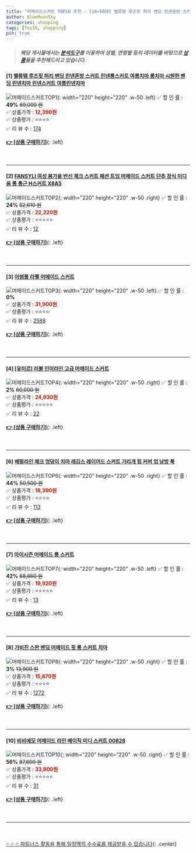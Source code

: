```yaml
---
title: "머메이드스커트 TOP10 추천 - [10~50대] 밸류템 루즈핏 허리 밴딩 린넨혼방 스커트 린넨롱스커트 여름치마 롱치마 시원한 밴딩 린넨치마 린넨스커트 여름린넨치마"
author: BlueMoonSky
categories: shopping
tags: [Top10, shopping]
pin: true
---
```


> ##### 해당 게시물에서는 [**분석도구**](https://itemscout.io/)를 이용하여 **성별**, **연령별** 등의 데이터를 바탕으로 [**상품**](https://link.coupang.com/a/baae76)들을 추천해드리고 있습니다.

#### [1] [밸류템 루즈핏 허리 밴딩 린넨혼방 스커트 린넨롱스커트 여름치마 롱치마 시원한 밴딩 린넨치마 린넨스커트 여름린넨치마](https://link.coupang.com/re/AFFSDP?lptag=AF5964186&subid=bluemoonsky6999&pageKey=6669492132&traceid=V0-153&itemId=15339504827&vendorItemId=82559769321)
![머메이드스커트TOP1](https://thumbnail10.coupangcdn.com/thumbnails/remote/230x230ex/image/vendor_inventory/4301/aab580ec94bb088d24b7cd1fcb07fa3de93e2b7b27a6170492246934351c.jpg){: width="220" height="220" .w-50 .left}
✅ 할 인 률 : **49%** ~~<del class="base-price"> 69,000  </del>원~~<br>
✅ 상품가격 : <span style="color:#cb1400"> **12,390원** </span><br>
✅ 상품평가 : ⭐⭐⭐⭐<br>
✅ 리 뷰 수 : [174](https://link.coupang.com/re/AFFSDP?lptag=AF5964186&subid=bluemoonsky6999&pageKey=6669492132&traceid=V0-153&itemId=15339504827&vendorItemId=82559769321)<br>
<br>
[**👉  [상품 구매하기]**](https://link.coupang.com/re/AFFSDP?lptag=AF5964186&subid=bluemoonsky6999&pageKey=6669492132&traceid=V0-153&itemId=15339504827&vendorItemId=82559769321){: .left}
<br>
<br>
<br>

***

#### [2] [FANSYLI 여성 봄가을 반신 체크 스커트 패션 트임 머메이드 스커트 단추 장식 미디움 롱 통근 H스커트 X8A5](https://link.coupang.com/re/AFFSDP?lptag=AF5964186&subid=bluemoonsky6999&pageKey=7515706363&traceid=V0-153&itemId=19702197208&vendorItemId=86806878411)
![머메이드스커트TOP2](https://thumbnail8.coupangcdn.com/thumbnails/remote/230x230ex/image/vendor_inventory/bfe4/864f859f35dc830a674240102c69c9fa643ca778946edaa49a935ac323a9.jpg){: width="220" height="220" .w-50 .right}
✅ 할 인 률 : **24%** ~~<del class="base-price"> 52,610  </del>원~~<br>
✅ 상품가격 : <span style="color:#cb1400"> **22,220원** </span><br>
✅ 상품평가 : ⭐⭐⭐⭐⭐<br>
✅ 리 뷰 수 : [12](https://link.coupang.com/re/AFFSDP?lptag=AF5964186&subid=bluemoonsky6999&pageKey=7515706363&traceid=V0-153&itemId=19702197208&vendorItemId=86806878411)<br>
<br>
[**👉  [상품 구매하기]**](https://link.coupang.com/re/AFFSDP?lptag=AF5964186&subid=bluemoonsky6999&pageKey=7515706363&traceid=V0-153&itemId=19702197208&vendorItemId=86806878411){: .left}
<br>
<br>
<br>

***

#### [3] [어썸풀 라펠 머메이드 스커트](https://link.coupang.com/re/AFFSDP?lptag=AF5964186&subid=bluemoonsky6999&pageKey=7230304479&traceid=V0-153&itemId=18344910276&vendorItemId=85489030316)
![머메이드스커트TOP3](https://thumbnail10.coupangcdn.com/thumbnails/remote/230x230ex/image/rs_quotation_api/v1bmtsaq/e5c5d572e0d34becb0923fd895ae416b.jpg){: width="220" height="220" .w-50 .left}
✅ 할 인 률 : **0%** <br>
✅ 상품가격 : <span style="color:#cb1400"> **31,900원** </span><br>
✅ 상품평가 : ⭐⭐⭐⭐<br>
✅ 리 뷰 수 : [2588](https://link.coupang.com/re/AFFSDP?lptag=AF5964186&subid=bluemoonsky6999&pageKey=7230304479&traceid=V0-153&itemId=18344910276&vendorItemId=85489030316)<br>
<br>
[**👉  [상품 구매하기]**](https://link.coupang.com/re/AFFSDP?lptag=AF5964186&subid=bluemoonsky6999&pageKey=7230304479&traceid=V0-153&itemId=18344910276&vendorItemId=85489030316){: .left}
<br>
<br>
<br>

***

#### [4] [[유미르] 러블 인어라인 고급 머메이드 스커트](https://link.coupang.com/re/AFFSDP?lptag=AF5964186&subid=bluemoonsky6999&pageKey=7299899143&traceid=V0-153&itemId=18677833081&vendorItemId=85812070825)
![머메이드스커트TOP4](https://thumbnail7.coupangcdn.com/thumbnails/remote/230x230ex/image/vendor_inventory/fcce/42a71c7b3e8d3a76390834aff9fa6d16f688b3ce2ec5b9175b3a679794da.jpg){: width="220" height="220" .w-50 .right}
✅ 할 인 률 : **2%** ~~<del class="base-price"> 60,000  </del>원~~<br>
✅ 상품가격 : <span style="color:#cb1400"> **24,930원** </span><br>
✅ 상품평가 : ⭐⭐⭐⭐⭐<br>
✅ 리 뷰 수 : [22](https://link.coupang.com/re/AFFSDP?lptag=AF5964186&subid=bluemoonsky6999&pageKey=7299899143&traceid=V0-153&itemId=18677833081&vendorItemId=85812070825)<br>
<br>
[**👉  [상품 구매하기]**](https://link.coupang.com/re/AFFSDP?lptag=AF5964186&subid=bluemoonsky6999&pageKey=7299899143&traceid=V0-153&itemId=18677833081&vendorItemId=85812070825){: .left}
<br>
<br>
<br>

***

#### [6] [베럴라인 체크 엉덩이 치마 레깅스 레이어드 스커트 가리개 힙 커버 업 남방 룩](https://link.coupang.com/re/AFFSDP?lptag=AF5964186&subid=bluemoonsky6999&pageKey=1848698046&traceid=V0-153&itemId=15325009172&vendorItemId=82545327512)
![머메이드스커트TOP6](https://thumbnail7.coupangcdn.com/thumbnails/remote/230x230ex/image/vendor_inventory/9c7b/45101d27d1ecdca07c79a8d64845e4453a499309dc8197ccf33b6dbc29ab.jpg){: width="220" height="220" .w-50 .right}
✅ 할 인 률 : **44%** ~~<del class="base-price"> 50,500  </del>원~~<br>
✅ 상품가격 : <span style="color:#cb1400"> **18,390원** </span><br>
✅ 상품평가 : ⭐⭐⭐⭐<br>
✅ 리 뷰 수 : [113](https://link.coupang.com/re/AFFSDP?lptag=AF5964186&subid=bluemoonsky6999&pageKey=1848698046&traceid=V0-153&itemId=15325009172&vendorItemId=82545327512)<br>
<br>
[**👉  [상품 구매하기]**](https://link.coupang.com/re/AFFSDP?lptag=AF5964186&subid=bluemoonsky6999&pageKey=1848698046&traceid=V0-153&itemId=15325009172&vendorItemId=82545327512){: .left}
<br>
<br>
<br>

***

#### [7] [마이시즌 머메이드 롱 스커트](https://link.coupang.com/re/AFFSDP?lptag=AF5964186&subid=bluemoonsky6999&pageKey=2145839983&traceid=V0-153&itemId=3643648741&vendorItemId=71629165022)
![머메이드스커트TOP7](https://thumbnail10.coupangcdn.com/thumbnails/remote/230x230ex/image/retail/images/1911431596120127-81ab77b2-ff16-4d71-8899-84596df216ef.jpg){: width="220" height="220" .w-50 .left}
✅ 할 인 률 : **42%** ~~<del class="base-price"> 68,860  </del>원~~<br>
✅ 상품가격 : <span style="color:#cb1400"> **19,920원** </span><br>
✅ 상품평가 : ⭐⭐⭐⭐⭐<br>
✅ 리 뷰 수 : [13](https://link.coupang.com/re/AFFSDP?lptag=AF5964186&subid=bluemoonsky6999&pageKey=2145839983&traceid=V0-153&itemId=3643648741&vendorItemId=71629165022)<br>
<br>
[**👉  [상품 구매하기]**](https://link.coupang.com/re/AFFSDP?lptag=AF5964186&subid=bluemoonsky6999&pageKey=2145839983&traceid=V0-153&itemId=3643648741&vendorItemId=71629165022){: .left}
<br>
<br>
<br>

***

#### [8] [가비진 스판 밴딩 머메이드 핏 롱 스커트 치마](https://link.coupang.com/re/AFFSDP?lptag=AF5964186&subid=bluemoonsky6999&pageKey=6342284086&traceid=V0-153&itemId=13349388567&vendorItemId=85140734856)
![머메이드스커트TOP8](https://thumbnail10.coupangcdn.com/thumbnails/remote/230x230ex/image/vendor_inventory/da82/a894666704d9fb8e08728276cd5fcf33a0526d74eb67851894473336ec76.jpg){: width="220" height="220" .w-50 .right}
✅ 할 인 률 : **3%** ~~<del class="base-price"> 13,900  </del>원~~<br>
✅ 상품가격 : <span style="color:#cb1400"> **15,870원** </span><br>
✅ 상품평가 : ⭐⭐⭐⭐<br>
✅ 리 뷰 수 : [1272](https://link.coupang.com/re/AFFSDP?lptag=AF5964186&subid=bluemoonsky6999&pageKey=6342284086&traceid=V0-153&itemId=13349388567&vendorItemId=85140734856)<br>
<br>
[**👉  [상품 구매하기]**](https://link.coupang.com/re/AFFSDP?lptag=AF5964186&subid=bluemoonsky6999&pageKey=6342284086&traceid=V0-153&itemId=13349388567&vendorItemId=85140734856){: .left}
<br>
<br>
<br>

***

#### [10] [비비에모 머메이드 라인 베이직 미디 스커트 00828](https://link.coupang.com/re/AFFSDP?lptag=AF5964186&subid=bluemoonsky6999&pageKey=6395915741&traceid=V0-153&itemId=13657431822&vendorItemId=80909922571)
![머메이드스커트TOP10](https://thumbnail8.coupangcdn.com/thumbnails/remote/230x230ex/image/retail/images/2022/03/15/12/8/710edff2-edcb-4eb3-88bb-43ef64faf53c.jpg){: width="220" height="220" .w-50 .right}
✅ 할 인 률 : **56%** ~~<del class="base-price"> 87,600  </del>원~~<br>
✅ 상품가격 : <span style="color:#cb1400"> **33,800원** </span><br>
✅ 상품평가 : ⭐⭐⭐⭐⭐<br>
✅ 리 뷰 수 : [31](https://link.coupang.com/re/AFFSDP?lptag=AF5964186&subid=bluemoonsky6999&pageKey=6395915741&traceid=V0-153&itemId=13657431822&vendorItemId=80909922571)<br>
<br>
[**👉  [상품 구매하기]**](https://link.coupang.com/re/AFFSDP?lptag=AF5964186&subid=bluemoonsky6999&pageKey=6395915741&traceid=V0-153&itemId=13657431822&vendorItemId=80909922571){: .left}
<br>
<br>
<br>

***
<br><br>[💦 💦 💦 파트너스 활동을 통해 일정액의 수수료를 제공받을 수 있습니다](https://link.coupang.com/a/baae76){: .center}